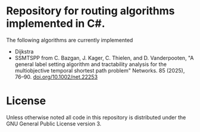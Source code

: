 # Repository for routing algorithms implemented in C#.

The following algorithms are currently implemented
* Dijkstra
* SSMTSPP from C. Bazgan, J. Kager, C. Thielen, and D. Vanderpooten, "A general label setting algorithm and tractability analysis for the multiobjective temporal shortest path problem" Networks. 85 (2025), 76–90. [doi.org/10.1002/net.22253](https://doi.org/10.1002/net.22253)

# License
Unless otherwise noted all code in this repository is distributed under the GNU General Public License version 3.